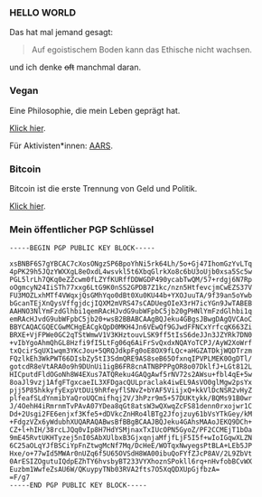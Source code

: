 ### HELLO WORLD 
Das hat mal jemand gesagt:

> Auf egoistischem Boden kann das Ethische nicht wachsen.

und ich denke ~~oft~~ manchmal daran.

### Vegan
Eine Philosophie, die mein Leben geprägt hat.

[Klick hier](./vegan.html).

Für Aktivisten\*innen: [AARS](https://bit.ly/m/aars).

### Bitcoin
Bitcoin ist die erste Trennung von Geld und Politik.

[Klick hier](./bitcoin.html).

### Mein öffentlicher PGP Schlüssel
```
-----BEGIN PGP PUBLIC KEY BLOCK-----

xsBNBF6S7gYBCAC7cXosONgzSP6BpoYhNi5rk64Lh/5o+Gj47IhomGzYvLTq
4pPK29h5JQzYWXXgL8eOxdL4wsvkl5t6XbqGlrkXo8c6bU3oUjb0xsa5Sc5w
PGL5lrLh7QKq0eZZcwm0fLZYfKURffDDWGDP490ycabTwQM/57+rdgj6N7Rp
oOgmcyN24IiSTh77xxg6LtG9K0nSS2GPDB7Z1kc/nzn5HtfevcjmCwEZS37V
FU3MOZLxhMTf4VWqxjQsGMhYqo0dBt0Xu0KU44b+YXOJuuTA/9f39an5oYwb
bGcanTEjXnQysVffgjdcjIQXM2mVRS47sCADUegOIeX3rH7icYGn9JwTABEB
AAHNO3NlYmFzdGlhbi1qemRAcHJvdG9ubWFpbC5jb20gPHNlYmFzdGlhbi1q
emRAcHJvdG9ubWFpbC5jb20+wsB2BBABCAAgBQJeku4GBgsJBwgDAgQVCAoC
BBYCAQACGQECGwMCHgEACgkQpD0MKH4Jn6VEwQf9GJwdFFNCxYrfcqK663Zi
BRXE+VjFPWe0GC2qTStWmwV1V3KHztouvLSK9ff5tIsS6deJJn3JZYRk7DN0
+vIbYgoAhmQhGL8Hzfi9fI5LtFg06q6AiFrSvQxdxNQAYoTCPJ/AyW2XoWrf
txQcirSqUX1wqm3YKcJou+5QRQJdkpFg0oE8OX9fLQc+aHGZATDkjWQDTrzm
FQzlkEh3WkPWT66DIsbZy5tI3SdmQRE9AS8seB65OfxnqIPVPLMEK0OgDTl/
gotcdR8eVtARA0o9h9DUnUi1igB6FR8cnATNBPPPgOR8o07DklfJ+LGt812L
HICputdFldOGoNh8W4EXus7ATQReku4GAQgAwf5rNV72s2AWsu+fbl4qE+5w
8oaJl9vzj1AfgFTgxcaeIL3XFDgacQULpraclak4iwEL9AsVO0glMgw2psYx
pjj5P85hkkyfyExpVtDUi9hRfeyflSNvZ+bYAF5ViijxQ+kkVlDcNSR2vHyZ
plfeafSLdYnmibYaQroUQCmifhqj2V/3hPzr9m5+57DUKtykk/BQMs91B0wr
J/4OehH4iRmrnmTvPAvA07YDea8qGt8atsW3wQXwqZcFS81denn0rxojwr1C
Dd+2Usgi2FE6enjxf3Kfe5+dDVkcZnHRo4lBTg2Jfojzuy61bVsYTkGey/kM
+FdgzVZx6yWdubhXUQARAQABwsBfBBgBCAAJBQJeku4GAhsMAAoJEKQ9DCh+
CZ+l+hIH/38rcLJQq0vIp8H7HdYSMjnaxTxIUcOPN5GyoZ/PF2CCMEjT1bOa
9mE45RvtUKHTyzej5nI0SAbXUlbxB3GjxqnjaMfjfLjF5I5f+wIoIGqwXLZN
6C25aOLqYJfBSCiYpFnZtwgMcNf7Mq/DcHeE/WOTqxNwyegsPtBLA+LEb5JP
Hxe/o+77wId5MWAr0nUZq6f5U65OVSdH8WA00ibuQoFYfZJcP8AV/2L9ZbVt
0ArESIZOgutuIQdpEZhTY6hvsbyBT233VYXhoznSPokll6rq+nHvfobBCvWX
Euzbm1WwfeZsAU6W/QKuypyTNb03RVA2fts7O5XqQDXUpGjfbzA=
=F/g7
-----END PGP PUBLIC KEY BLOCK-----
```
